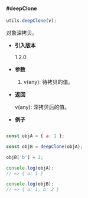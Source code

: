 #### #deepClone

```javascript
utils.deepClone(v);
```

对象深拷贝。

- **引入版本**

    1.2.0

- **参数**

    1. v(any): 待拷贝的值。

- **返回**

    v(any): 深拷贝后的值。

- **例子**

```javascript

const objA = { a: 1 };

const objB = deepClone(objA);

objB['b'] = 2;

console.log(objA);
// => { a: 1 }

console.log(objB);
// => { a: 1, b: 2 }

```
